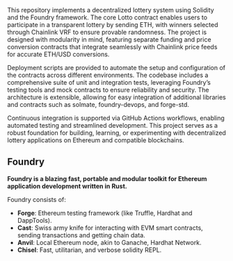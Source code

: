 This repository implements a decentralized lottery system using Solidity and the Foundry framework. The core Lotto contract enables users to participate in a transparent lottery by sending ETH, with winners selected through Chainlink VRF to ensure provable randomness. The project is designed with modularity in mind, featuring separate funding and price conversion contracts that integrate seamlessly with Chainlink price feeds for accurate ETH/USD conversions.

Deployment scripts are provided to automate the setup and configuration of the contracts across different environments. The codebase includes a comprehensive suite of unit and integration tests, leveraging Foundry’s testing tools and mock contracts to ensure reliability and security. The architecture is extensible, allowing for easy integration of additional libraries and contracts such as solmate, foundry-devops, and forge-std.

Continuous integration is supported via GitHub Actions workflows, enabling automated testing and streamlined development. This project serves as a robust foundation for building, learning, or experimenting with decentralized lottery applications on Ethereum and compatible blockchains.





## Foundry

**Foundry is a blazing fast, portable and modular toolkit for Ethereum application development written in Rust.**

Foundry consists of:

- **Forge**: Ethereum testing framework (like Truffle, Hardhat and DappTools).
- **Cast**: Swiss army knife for interacting with EVM smart contracts, sending transactions and getting chain data.
- **Anvil**: Local Ethereum node, akin to Ganache, Hardhat Network.
- **Chisel**: Fast, utilitarian, and verbose solidity REPL.

